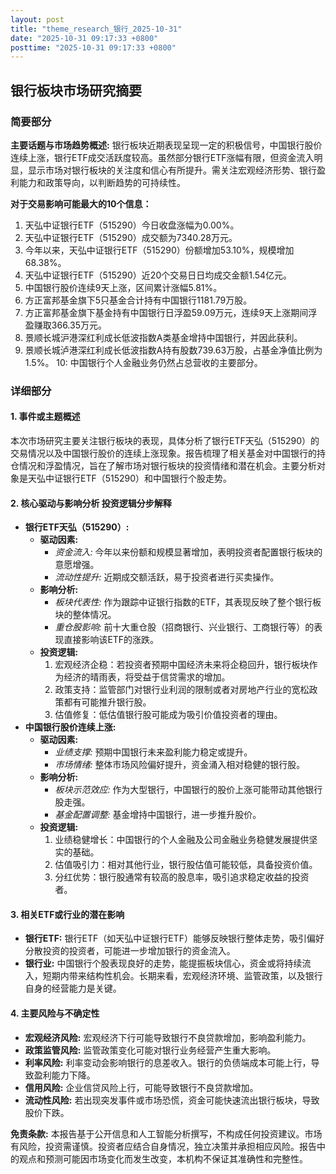 ```yaml
---
layout: post
title: "theme_research_银行_2025-10-31"
date: "2025-10-31 09:17:33 +0800"
posttime: "2025-10-31 09:17:33 +0800"
---
```


## 银行板块市场研究摘要

### 简要部分

**主要话题与市场趋势概述:** 银行板块近期表现呈现一定的积极信号，中国银行股价连续上涨，银行ETF成交活跃度较高。虽然部分银行ETF涨幅有限，但资金流入明显，显示市场对银行板块的关注度和信心有所提升。需关注宏观经济形势、银行盈利能力和政策导向，以判断趋势的可持续性。

**对于交易影响可能最大的10个信息：**

1.  天弘中证银行ETF（515290）今日收盘涨幅为0.00%。
2.  天弘中证银行ETF（515290）成交额为7340.28万元。
3.  今年以来，天弘中证银行ETF（515290）份额增加53.10%，规模增加68.38%。
4.  天弘中证银行ETF（515290）近20个交易日日均成交金额1.54亿元。
5.  中国银行股价连续9天上涨，区间累计涨幅5.81%。
6.  方正富邦基金旗下5只基金合计持有中国银行1181.79万股。
7.  方正富邦基金旗下基金持有中国银行日浮盈59.09万元，连续9天上涨期间浮盈赚取366.35万元。
8. 景顺长城沪港深红利成长低波指数A类基金增持中国银行，并因此获利。
9.  景顺长城泸港深红利成长低波指数A持有股数739.63万股，占基金净值比例为1.5%。
10: 中国银行个人金融业务仍然占总营收的主要部分。

### 详细部分

#### 1. 事件或主题概述

本次市场研究主要关注银行板块的表现，具体分析了银行ETF天弘（515290）的交易情况以及中国银行股价的连续上涨现象。报告梳理了相关基金对中国银行的持仓情况和浮盈情况，旨在了解市场对银行板块的投资情绪和潜在机会。主要分析对象是天弘中证银行ETF（515290）和中国银行个股走势。

#### 2. 核心驱动与影响分析 投资逻辑分步解释

*   **银行ETF天弘（515290）:**
    *   **驱动因素:**
        *   *资金流入:* 今年以来份额和规模显著增加，表明投资者配置银行板块的意愿增强。
        *   *流动性提升:* 近期成交额活跃，易于投资者进行买卖操作。
    *   **影响分析:**
        *   *板块代表性:* 作为跟踪中证银行指数的ETF，其表现反映了整个银行板块的整体情况。
        *   *重仓股影响:* 前十大重仓股（招商银行、兴业银行、工商银行等）的表现直接影响该ETF的涨跌。
    *   **投资逻辑:**
        1.  宏观经济企稳：若投资者预期中国经济未来将企稳回升，银行板块作为经济的晴雨表，将受益于信贷需求的增加。
        2.  政策支持：监管部门对银行业利润的限制或者对房地产行业的宽松政策都有可能推升银行股。
        3.  估值修复：低估值银行股可能成为吸引价值投资者的理由。
*   **中国银行股价连续上涨:**
    *   **驱动因素:**
        *   *业绩支撑:* 预期中国银行未来盈利能力稳定或提升。
        *   *市场情绪:* 整体市场风险偏好提升，资金涌入相对稳健的银行股。
    *   **影响分析:**
        *   *板块示范效应:* 作为大型银行，中国银行的股价上涨可能带动其他银行股走强。
        *   *基金配置调整:* 基金增持中国银行，进一步推升股价。
    *   **投资逻辑:**
        1.  业绩稳健增长：中国银行的个人金融及公司金融业务稳健发展提供坚实的基础。
        2.  估值吸引力：相对其他行业，银行股估值可能较低，具备投资价值。
        3.  分红优势：银行股通常有较高的股息率，吸引追求稳定收益的投资者。

#### 3. 相关ETF或行业的潜在影响

*   **银行ETF:** 银行ETF（如天弘中证银行ETF）能够反映银行整体走势，吸引偏好分散投资的投资者，可能进一步增加银行的资金流入。
*   **银行业:** 中国银行个股表现良好的走势，能提振板块信心，资金或将持续流入，短期内带来结构性机会。长期来看，宏观经济环境、监管政策，以及银行自身的经营能力是关键。

#### 4. 主要风险与不确定性

*   **宏观经济风险:** 宏观经济下行可能导致银行不良贷款增加，影响盈利能力。
*   **政策监管风险:** 监管政策变化可能对银行业务经营产生重大影响。
*   **利率风险:** 利率变动会影响银行的息差收入。银行的负债端成本可能上行，导致盈利能力下降。
*   **信用风险:** 企业信贷风险上行，可能导致银行不良贷款增加。
*   **流动性风险:** 若出现突发事件或市场恐慌，资金可能快速流出银行板块，导致股价下跌。

**免责条款:**
本报告基于公开信息和人工智能分析撰写，不构成任何投资建议。市场有风险，投资需谨慎。投资者应结合自身情况，独立决策并承担相应风险。报告中的观点和预测可能因市场变化而发生改变，本机构不保证其准确性和完整性。